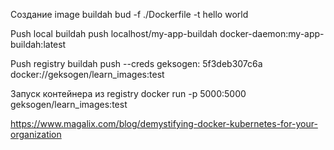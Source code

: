 Создание image
 buildah bud -f ./Dockerfile -t hello world
 
Push local
 buildah push localhost/my-app-buildah docker-daemon:my-app-buildah:latest
 
Push registry
 buildah push --creds geksogen: 5f3deb307c6a docker://geksogen/learn_images:test

Запуск контейнера из registry 
 docker run -p 5000:5000 geksogen/learn_images:test


https://www.magalix.com/blog/demystifying-docker-kubernetes-for-your-organization 